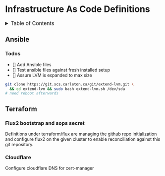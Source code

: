 # Infrastructure As Code Definitions

<details>
  <summary style="font-size:1.2em;">Table of Contents</summary>
<!-- START doctoc generated TOC please keep comment here to allow auto update -->
<!-- DON'T EDIT THIS SECTION, INSTEAD RE-RUN doctoc TO UPDATE -->

- [Ansible](#ansible)
  - [Todos](#todos)
- [Terraform](#terraform)
  - [Flux2 bootstrap and sops secret](#flux2-bootstrap-and-sops-secret)
  - [Cloudflare](#cloudflare)

<!-- END doctoc generated TOC please keep comment here to allow auto update -->
</details>

## Ansible

### Todos

- [] Add Ansible files
- [] Test ansible files against fresh installed setup
- [] Assure LVM is expanded to max size

```bash
git clone https://git.scs.carleton.ca/git/extend-lvm.git \
  && cd extend-lvm && sudo bash extend-lvm.sh /dev/sda
# need reboot afterwards
```

## Terraform

### Flux2 bootstrap and sops secret

Definitions under terraform/flux are managing the github repo initialization and configure flux2 on the given cluster to enable reconciliation against this git repository.

### Cloudflare

Configure cloudflare DNS for cert-manager
